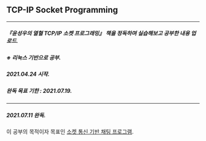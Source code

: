 ## TCP-IP Socket Programming

-----------

##### 『윤성우의 열혈 TCP/IP 소켓 프로그래밍』 책을 정독하며 실습해보고 공부한 내용 업로드.  
##### ※ 리눅스 기반으로 공부.

##### 2021.04.24 시작.
##### 완독 목표 기한 : 2021.07.19.

-----------

##### 2021.07.11 완독.

이 공부의 목적이자 목표인 [소켓 통신 기반 채팅 프로그램](https://github.com/HyoBN/my_chatting_program).
